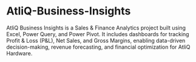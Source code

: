 # AtliQ-Business-Insights
AtliQ Business Insights is a Sales &amp; Finance Analytics project built using Excel, Power Query, and Power Pivot. It includes dashboards for tracking Profit &amp; Loss (P&amp;L), Net Sales, and Gross Margins, enabling data-driven decision-making, revenue forecasting, and financial optimization for AtliQ Hardware.
